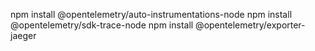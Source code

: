 npm install @opentelemetry/auto-instrumentations-node
npm install @opentelemetry/sdk-trace-node
npm install @opentelemetry/exporter-jaeger